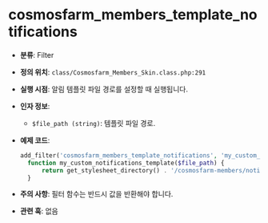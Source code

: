 # cosmosfarm_members_template_notifications

- **분류**: Filter
- **정의 위치**: `class/Cosmosfarm_Members_Skin.class.php:291`
- **실행 시점**: 알림 템플릿 파일 경로를 설정할 때 실행됩니다.
- **인자 정보**:
  - `$file_path (string)`: 템플릿 파일 경로.
- **예제 코드**:

  ```php
  add_filter('cosmosfarm_members_template_notifications', 'my_custom_notifications_template');
    function my_custom_notifications_template($file_path) {
        return get_stylesheet_directory() . '/cosmosfarm-members/notifications.php';
    }
  ```

- **주의 사항**: 필터 함수는 반드시 값을 반환해야 합니다.
- **관련 훅**: 없음
